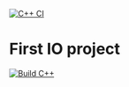 [![C++ CI](https://github.com/ChicoState/FirstIO/actions/workflows/actions.yml/badge.svg)](https://github.com/ChicoState/FirstIO/actions/workflows/actions.yml)

# First IO project
[![Build C++](https://github.com/CarlosF03R/FirstIO/actions/workflows/actions.yml/badge.svg)](https://github.com/CarlosF03R/FirstIO/actions/workflows/actions.yml)

